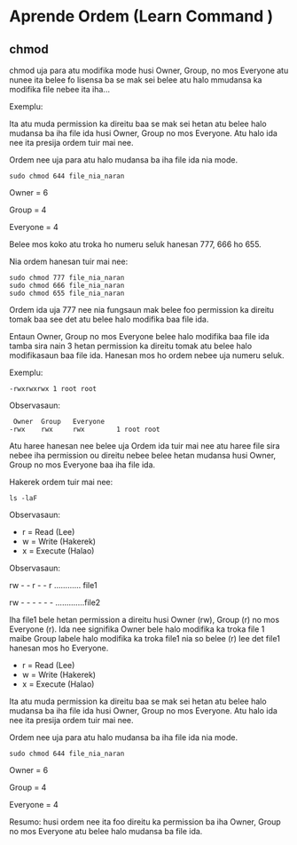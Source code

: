 Aprende Ordem (Learn Command )
======================================


## chmod

chmod uja para atu modifika mode husi Owner, Group, no mos Everyone atu nunee ita belee fo lisensa ba se mak sei belee atu halo mmudansa ka modifika file nebee ita iha...

Exemplu:

Ita atu muda permission ka direitu baa se mak sei hetan atu belee halo mudansa ba iha file ida husi Owner, Group no mos Everyone. Atu halo ida nee ita presija ordem tuir mai nee.

Ordem nee uja para atu halo mudansa ba iha file ida nia mode.


    sudo chmod 644 file_nia_naran


Owner  = 6

Group  = 4

Everyone = 4

Belee mos koko atu troka ho numeru seluk hanesan 777, 666 ho 655.

Nia ordem hanesan tuir mai nee:

    sudo chmod 777 file_nia_naran
    sudo chmod 666 file_nia_naran
    sudo chmod 655 file_nia_naran
    
    
Ordem ida uja 777 nee nia fungsaun mak belee foo permission ka direitu tomak baa see det atu belee halo modifika baa file ida.

Entaun Owner, Group no mos Everyone belee halo modifika baa file ida tamba sira nain 3 hetan permission ka direitu tomak atu belee halo modifikasaun baa file ida.
Hanesan mos ho ordem nebee uja numeru seluk.


Exemplu:


    -rwxrwxrwx 1 root root

Observasaun:

     Owner  Group   Everyone
    -rwx    rwx     rwx        1 root root


Atu haree hanesan nee belee uja Ordem ida tuir mai nee atu haree file sira nebee iha permission ou direitu nebee belee hetan mudansa husi Owner, Group no mos Everyone baa iha file ida.

Hakerek ordem tuir mai nee:

    ls -laF

Observasaun:

+ r = Read (Lee)
+ w = Write (Hakerek)
+ x = Execute (Halao)



Observasaun:

rw - - r - - r ............ file1

rw - - - - - - .............file2

Iha file1 bele hetan permission a direitu husi Owner (rw), Group (r) no mos Everyone (r). Ida nee signifika Owner bele halo modifika ka troka file 1 maibe Group labele halo modifika ka troka file1 nia so belee (r) lee det file1 hanesan mos ho Everyone.

+ r = Read (Lee)
+ w = Write (Hakerek)
+ x = Execute (Halao)

Ita atu muda permission ka direitu baa se mak sei hetan atu belee halo mudansa ba iha file ida husi Owner, Group no mos Everyone. Atu halo ida nee ita presija ordem tuir mai nee.

Ordem nee uja para atu halo mudansa ba iha file ida nia mode.


    sudo chmod 644 file_nia_naran


Owner  = 6

Group  = 4

Everyone = 4

Resumo: husi ordem nee ita foo direitu ka permission ba iha Owner, Group no mos Everyone atu belee halo mudansa ba file ida.

